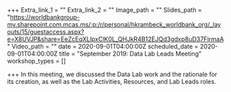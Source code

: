 +++
Extra_link_1 = ""
Extra_link_2 = ""
Image_path = ""
Slides_path = "https://worldbankgroup-my.sharepoint.com.mcas.ms/:p:/r/personal/hkrambeck_worldbank_org/_layouts/15/guestaccess.aspx?e=X8UVJP&share=EeZcEqXLlpxClK0L_QHJkR4B12EJQd3gdxp8uD37FjrmaA"
Video_path = ""
date = 2020-09-01T04:00:00Z
scheduled_date = 2020-09-01T04:00:00Z
title = "September 2019: Data Lab Leads Meeting"
workshop_types = []

+++
In this meeting, we discussed the Data Lab work and the rationale for its creation, as well as the Lab Activities, Resources, and Lab Leads roles.